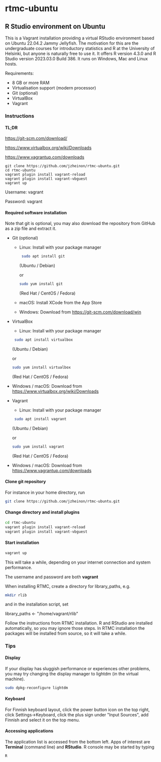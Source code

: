 # rtmc-ubuntu
## R Studio environment on Ubuntu

This is a Vagrant installation providing a virtual RStudio environment based on Ubuntu 22.04.2 Jammy Jellyfish. The motivation for this are the undergraduate courses for introductory statistics and R at the University of Helsinki, but anyone is naturally free to use it. It offers R version 4.3.0 and R Studio version 2023.03.0 Build 386. It runs on Windows, Mac and Linux hosts.

Requirements:
- 8 GB or more RAM
- Virtualisation support (modern processor)
- Git (optional)
- VirtualBox
- Vagrant

### Instructions

#### TL;DR

https://git-scm.com/download/

https://www.virtualbox.org/wiki/Downloads

https://www.vagrantup.com/downloads

```
git clone https://github.com/jzheinon/rtmc-ubuntu.git
cd rtmc-ubuntu
vagrant plugin install vagrant-reload
vagrant plugin install vagrant-vbguest
vagrant up
```
Username: vagrant

Password: vagrant
#### Required software installation

Note that git is optional, you may also download the repository from GitHub as a zip file and extract it.

- Git (optional)
  - Linux: Install with your package manager
    ```bash
     sudo apt install git
     ``` 
    (Ubuntu / Debian)
    
    or
    ```bash
    sudo yum install git
    ```
    (Red Hat / CentOS / Fedora)
   - macOS: Install XCode from the App Store
   - Windows: Download from https://git-scm.com/download/win
- VirtualBox
   - Linux: Install with your package manager
    ```bash
     sudo apt install virtualbox
     ``` 
    (Ubuntu / Debian)
    
    or
    ```bash
    sudo yum install virtualbox
    ```
    (Red Hat / CentOS / Fedora)
 - Windows / macOS: Download from https://www.virtualbox.org/wiki/Downloads
 - Vagrant
   - Linux: Install with your package manager
    ```bash
     sudo apt install vagrant
     ``` 
    (Ubuntu / Debian)
    
    or
    ```bash
    sudo yum install vagrant
    ```
    (Red Hat / CentOS / Fedora)
 - Windows / macOS: Download from https://www.vagrantup.com/downloads

 #### Clone git repository

For instance in your home directory, run
```bash
git clone https://github.com/jzheinon/rtmc-ubuntu.git
```

#### Change directory and install plugins
```bash
cd rtmc-ubuntu
vagrant plugin install vagrant-reload
vagrant plugin install vagrant-vbguest
```
#### Start installation
```bash
vagrant up
```
This will take a while, depending on your internet connection and system performance.

The username and password are both **vagrant**

When installing RTMC, create a directory for library_paths, e.g.
```bash
mkdir rlib
```
and in the installation script, set

library_paths <- "/home/vagrant/rlib"

Follow the instructions from RTMC installation. R and RStudio are installed automatically, so you may ignore those steps. In RTMC installation the packages will be installed from source, so it will take a while.

### Tips

#### Display
If your display has sluggish performance or experiences other problems, you may try changing the display manager to lightdm (in the virtual machine).
```bash
sudo dpkg-reconfigure lightdm
```

#### Keyboard
For Finnish keyboard layout, click the power button icon on the top right, click Settings->Keyboard, click the plus sign under "Input Sources", add Finnish and select it on the top menu.

#### Accessing applications

The application list is accessed from the bottom left. Apps of interest are **Terminal** (command line) and **RStudio**. R console may be started by typing

```bash
R
```